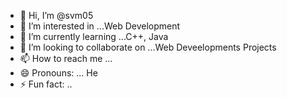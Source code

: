 - 👋 Hi, I’m @svm05
- 👀 I’m interested in ...Web Development
- 🌱 I’m currently learning ...C++, Java
- 💞️ I’m looking to collaborate on ...Web Deveelopments Projects
- 📫 How to reach me ...
- 😄 Pronouns: ... He
- ⚡ Fun fact: ..

<!---
svm05/svm05 is a ✨ special ✨ repository because its `README.md` (this file) appears on your GitHub profile.
You can click the Preview link to take a look at your changes.
--->
